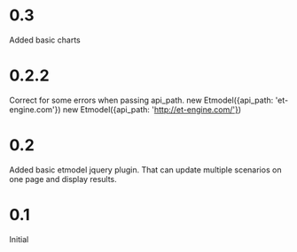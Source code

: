 # 0.3

Added basic charts

# 0.2.2

Correct for some errors when passing api_path.
new Etmodel({api_path: 'et-engine.com'})
new Etmodel({api_path: 'http://et-engine.com/'})

# 0.2

Added basic etmodel jquery plugin. That can update multiple scenarios on one page and display results.

# 0.1

Initial